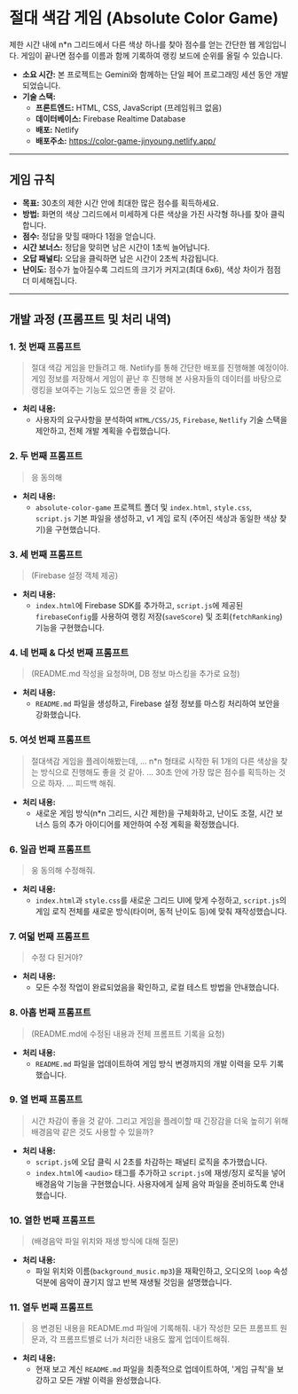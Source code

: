 # 절대 색감 게임 (Absolute Color Game)

제한 시간 내에 n*n 그리드에서 다른 색상 하나를 찾아 점수를 얻는 간단한 웹 게임입니다. 게임이 끝나면 점수를 이름과 함께 기록하여 랭킹 보드에 순위를 올릴 수 있습니다.

- **소요 시간:** 본 프로젝트는 Gemini와 함께하는 단일 페어 프로그래밍 세션 동안 개발되었습니다.
- **기술 스택:**
  - **프론트엔드:** HTML, CSS, JavaScript (프레임워크 없음)
  - **데이터베이스:** Firebase Realtime Database
  - **배포:** Netlify
  - **배포주소:** https://color-game-jinyoung.netlify.app/

---

## 게임 규칙

- **목표:** 30초의 제한 시간 안에 최대한 많은 점수를 획득하세요.
- **방법:** 화면의 색상 그리드에서 미세하게 다른 색상을 가진 사각형 하나를 찾아 클릭합니다.
- **점수:** 정답을 맞힐 때마다 1점을 얻습니다.
- **시간 보너스:** 정답을 맞히면 남은 시간이 1초씩 늘어납니다.
- **오답 패널티:** 오답을 클릭하면 남은 시간이 2초씩 차감됩니다.
- **난이도:** 점수가 높아질수록 그리드의 크기가 커지고(최대 6x6), 색상 차이가 점점 더 미세해집니다.

---

## 개발 과정 (프롬프트 및 처리 내역)

### 1. 첫 번째 프롬프트

> 절대 색감 게임을 만들려고 해. Netlify를 통해 간단한 배포를 진행해볼 예정이야. 게임 정보를 저장해서 게임이 끝난 후 진행해 본 사용자들의 데이터를 바탕으로 랭킹을 보여주는 기능도 있으면 좋을 것 같아.

- **처리 내용:**
  - 사용자의 요구사항을 분석하여 `HTML/CSS/JS`, `Firebase`, `Netlify` 기술 스택을 제안하고, 전체 개발 계획을 수립했습니다.

### 2. 두 번째 프롬프트

> 응 동의해

- **처리 내용:**
  - `absolute-color-game` 프로젝트 폴더 및 `index.html`, `style.css`, `script.js` 기본 파일을 생성하고, v1 게임 로직 (주어진 색상과 동일한 색상 찾기)을 구현했습니다.

### 3. 세 번째 프롬프트

> (Firebase 설정 객체 제공)

- **처리 내용:**
  - `index.html`에 Firebase SDK를 추가하고, `script.js`에 제공된 `firebaseConfig`를 사용하여 랭킹 저장(`saveScore`) 및 조회(`fetchRanking`) 기능을 구현했습니다.

### 4. 네 번째 & 다섯 번째 프롬프트

> (README.md 작성을 요청하며, DB 정보 마스킹을 추가로 요청)

- **처리 내용:**
  - `README.md` 파일을 생성하고, Firebase 설정 정보를 마스킹 처리하여 보안을 강화했습니다.

### 5. 여섯 번째 프롬프트

> 절대색감 게임을 플레이해봤는데, ... n*n 형태로 시작한 뒤 1개의 다른 색상을 찾는 방식으로 진행해도 좋을 것 같아. ... 30초 안에 가장 많은 점수를 획득하는 것으로 하자. ... 피드백 해줘.

- **처리 내용:**
  - 새로운 게임 방식(n*n 그리드, 시간 제한)을 구체화하고, 난이도 조절, 시간 보너스 등의 추가 아이디어를 제안하여 수정 계획을 확정했습니다.

### 6. 일곱 번째 프롬프트

> 웅 동의해 수정해줘.

- **처리 내용:**
  - `index.html`과 `style.css`를 새로운 그리드 UI에 맞게 수정하고, `script.js`의 게임 로직 전체를 새로운 방식(타이머, 동적 난이도 등)에 맞춰 재작성했습니다.

### 7. 여덟 번째 프롬프트

> 수정 다 된거야?

- **처리 내용:**
  - 모든 수정 작업이 완료되었음을 확인하고, 로컬 테스트 방법을 안내했습니다.

### 8. 아홉 번째 프롬프트

> (README.md에 수정된 내용과 전체 프롬프트 기록을 요청)

- **처리 내용:**
  - `README.md` 파일을 업데이트하여 게임 방식 변경까지의 개발 이력을 모두 기록했습니다.

### 9. 열 번째 프롬프트

> 시간 차감이 좋을 것 같아. 그리고 게임을 플레이할 때 긴장감을 더욱 높히기 위해 배경음악 같은 것도 사용할 수 있을까?

- **처리 내용:**
  - `script.js`에 오답 클릭 시 2초를 차감하는 패널티 로직을 추가했습니다.
  - `index.html`에 `<audio>` 태그를 추가하고 `script.js`에 재생/정지 로직을 넣어 배경음악 기능을 구현했습니다. 사용자에게 실제 음악 파일을 준비하도록 안내했습니다.

### 10. 열한 번째 프롬프트

> (배경음악 파일 위치와 재생 방식에 대해 질문)

- **처리 내용:**
  - 파일 위치와 이름(`background_music.mp3`)을 재확인하고, 오디오의 `loop` 속성 덕분에 음악이 끊기지 않고 반복 재생될 것임을 설명했습니다.

### 11. 열두 번째 프롬프트

> 응 변경된 내용을 README.md 파일에 기록해줘. 내가 작성한 모든 프롬프트 원문과, 각 프롬프트별로 너가 처리한 내용도 짧게 업데이트해줘.

- **처리 내용:**
  - 현재 보고 계신 `README.md` 파일을 최종적으로 업데이트하여, '게임 규칙'을 보강하고 모든 개발 이력을 완성했습니다.
